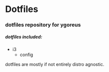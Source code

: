 # Dotfiles

### dotfiles repository for ygoreus

##### dotfiles included:
* i3
    - config

dotfiles are mostly if not entirely distro agnostic.

